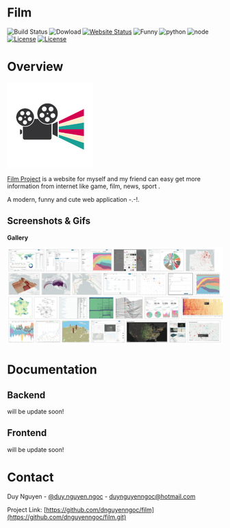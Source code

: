 <!-- License for this project -->
Film
=========
![Build Status](https://github.com/dnguyenngoc/film/workflows/PRODUCTION/badge.svg)
![Dowload](https://img.shields.io/github/downloads/duynguyenngoc/film/total)
[![Website Status](https://img.shields.io/website-up-down-green-red/http/shields.io.svg)](https://vntravel.tech)
![Funny](https://img.shields.io/badge/funny-yes-yellow.svg)
![python](https://img.shields.io/badge/python-3.8-blue.svg)
![node](https://img.shields.io/badge/node-alpine-green.svg)
[![License](https://img.shields.io/badge/license-DN-lime.svg)](https://github.com/dnguyenngoc/film/blob/master/LICENSE)
[![License](https://img.shields.io/badge/License-BSD%203--Clause-blue.svg)](https://opensource.org/licenses/BSD-3-Clause)


<!-- Overview for projecj include logo and description and gallery -->
Overview
=========

<img
  src="https://github.com/dnguyenngoc/film/blob/main/statics/project-logo.jpg?raw=true"
  alt="Film"
  width="200"
/>

[Film Project](https://github.com/dnguyenngoc/film) is a website for myself and my friend can easy get more information from internet like game, film, news, sport .

A modern, funny and cute web application -.-!.

## Screenshots & Gifs

**Gallery**

<kbd><a href="https://superset.apache.org/gallery"><img title="Gallery" src="https://raw.githubusercontent.com/apache/incubator-superset/master/superset-frontend/images/screenshots/gallery.png"></a></kbd><br/>



<!-- Just some document for backend and frontend -->
Documentation
=======

## Backend

will be update soon!

## Frontend

will be update soon!


<!--follow intagram or CONTACT to me if you have any question? -->
Contact
=======

Duy Nguyen - [@duy.nguyen.ngoc](https://www.instagram.com/duy.nguyen.ngoc/) - duynguyenngoc@hotmail.com

Project Link: [https://github.com/dnguyenngoc/film](https://github.com/dnguyenngoc/film.git)